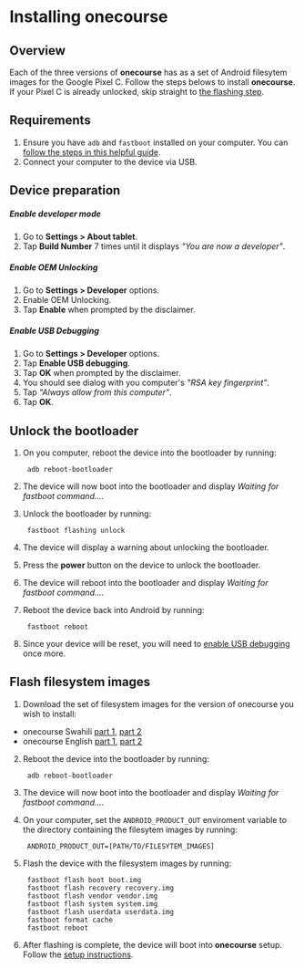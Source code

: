# Installing onecourse

## Overview
Each of the three versions of **onecourse** has as a set of Android filesytem images for the Google Pixel C. Follow the steps belows to install **onecourse**. If your Pixel C is already unlocked, skip straight to [the flashing step](#flash-filesystem-images).

## Requirements
1. Ensure you have `adb` and `fastboot` installed on your computer. You can [follow the steps in this helpful guide](https://www.androidpit.com/how-to-install-adb-and-fastboot).
2. Connect your computer to the device via USB.


## Device preparation

##### Enable developer mode
1. Go to **Settings > About tablet**.
2. Tap **Build Number** 7 times until it displays _"You are now a developer"_.


##### Enable OEM Unlocking
1. Go to **Settings > Developer** options.
2. Enable OEM Unlocking.
3. Tap **Enable** when prompted by the disclaimer.

##### Enable USB Debugging
1. Go to **Settings > Developer** options.
2. Tap **Enable USB debugging**.
3. Tap **OK** when prompted by the disclaimer.
4. You should see dialog with you computer's _"RSA key fingerprint"_.
5. Tap _"Always allow from this computer"_.
6. Tap **OK**.

## Unlock the bootloader
1. On you computer, reboot the device into the bootloader by running:

        adb reboot-bootloader
 
2. The device will now boot into the bootloader and display _Waiting for fastboot command…_.

3. Unlock the bootloader by running:
 
        fastboot flashing unlock

4. The device will display a warning about unlocking the bootloader.
5. Press the **power** button on the device to unlock the bootloader.
6. The device will reboot into the bootloader and display _Waiting for fastboot command…_.
7. Reboot the device back into Android by running:
 
        fastboot reboot

8. Since your device will be reset, you will need to [enable USB debugging](#enable-usb-debugging) once more.



## Flash filesystem images

1. Download the set of filesystem images for the version of onecourse you wish to install:
 - onecourse Swahili [part 1](https://github.com/XPRIZE/GLEXP-Team-onebillion/releases/download/v3.0.1/onecourse-swahili-v3.0.1.tar.gz.aa), [part 2](https://github.com/XPRIZE/GLEXP-Team-onebillion/releases/download/v3.0.1/onecourse-swahili-v3.0.1.tar.gz.ab)
 - onecourse English [part 1](https://github.com/XPRIZE/GLEXP-Team-onebillion/releases/download/v3.0.1/onecourse-english-v3.0.1.tar.gz.aa), [part 2](https://github.com/XPRIZE/GLEXP-Team-onebillion/releases/download/v3.0.1/onecourse-english-v3.0.1.tar.gz.ab)

2. Reboot the device into the bootloader by running:
 
        adb reboot-bootloader
 
3. The device will now boot into the bootloader and display _Waiting for fastboot command…_.


4. On your computer, set the `ANDROID_PRODUCT_OUT` enviroment variable to the directory containing the filesytem images by running:
 
        ANDROID_PRODUCT_OUT=[PATH/TO/FILESYTEM_IMAGES]

5. Flash the device with the filesystem images by running:

        fastboot flash boot boot.img
        fastboot flash recovery recovery.img
        fastboot flash vendor vendor.img
        fastboot flash system system.img
        fastboot flash userdata userdata.img
        fastboot format cache
        fastboot reboot


6. After flashing is complete, the device will boot into **onecourse** setup. Follow the [setup instructions](SETUP.md).
